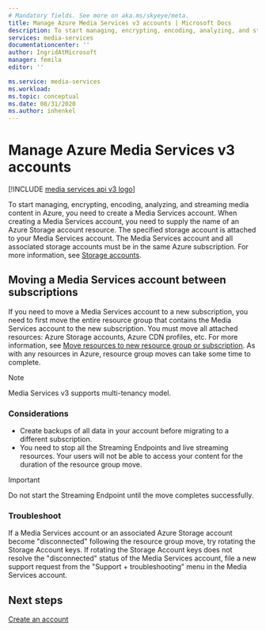 ```yaml
---
# Mandatory fields. See more on aka.ms/skyeye/meta.
title: Manage Azure Media Services v3 accounts | Microsoft Docs
description: To start managing, encrypting, encoding, analyzing, and streaming media content in Azure, you need to create a Media Services account. This article explains how to manage Azure Media Services v3 accounts. 
services: media-services
documentationcenter: ''
author: IngridAtMicrosoft
manager: femila
editor: ''

ms.service: media-services
ms.workload: 
ms.topic: conceptual
ms.date: 08/31/2020
ms.author: inhenkel
---
```


# Manage Azure Media Services v3 accounts

[!INCLUDE [media services api v3 logo](./includes/v3-hr.md)]

To start managing, encrypting, encoding, analyzing, and streaming media content in Azure, you need to create a Media Services account. When creating a Media Services account, you need to supply the name of an Azure Storage account resource. The specified storage account is attached to your Media Services account. The Media Services account and all associated storage accounts must be in the same Azure subscription. For more information, see [Storage accounts](storage-account-concept.md).

## Moving a Media Services account between subscriptions 

If you need to move a Media Services account to a new subscription, you need to first move the entire resource group that contains the Media Services account to the new subscription. You must move all attached resources: Azure Storage accounts, Azure CDN profiles, etc. For more information, see [Move resources to new resource group or subscription](../../azure-resource-manager/management/move-resource-group-and-subscription.md). As with any resources in Azure, resource group moves can take some time to complete.

> [!NOTE]
> Media Services v3 supports multi-tenancy model.

### Considerations

* Create backups of all data in your account before migrating to a different subscription.
* You need to stop all the Streaming Endpoints and live streaming resources. Your users will not be able to access your content for the duration of the resource group move. 

> [!IMPORTANT]
> Do not start the Streaming Endpoint until the move completes successfully.

### Troubleshoot 

If a Media Services account or an associated Azure Storage account become "disconnected" following the resource group move, try rotating the Storage Account keys. If rotating the Storage Account keys does not resolve the "disconnected" status of the Media Services account, file a new support request from the "Support + troubleshooting" menu in the Media Services account.  

## Next steps

[Create an account](./create-account-howto.md)
